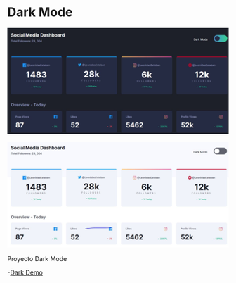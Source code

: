 # Dark Mode

![Demo](./images/dark-mode-black.jpg)

![Demo](./images/dark-mode-white.jpg)

Proyecto Dark Mode

-[Dark Demo](https://jhonpe.github.io/dark-mode)